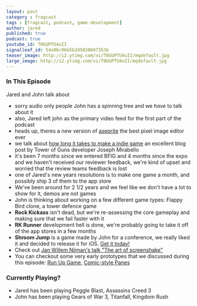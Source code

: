 ```yaml
---
layout: post
category : fragcast
tags : [fragcast, podcast, game-development]
author: jared
published: true
podcast: true
youtube_id: T0GUPTU4uII
signalleaf_id: 54a96c96b5b2d5020047353b
teaser_image: http://i2.ytimg.com/vi/T0GUPTU4uII/mqdefault.jpg
large_image: http://i2.ytimg.com/vi/T0GUPTU4uII/mqdefault.jpg
---
```


### In This Episode
Jared and John talk about

- sorry audio only people John has a spinning tree and we _have_ to talk about it
- also, Jared left john as the primary video feed for the first part of the podcast
- heads up, theres a new version of [aseprite](http://blog.aseprite.org/post/102450933330/aseprite-1-0-6-released) the best pixel image editor ever
- we talk about [how long it takes to make a indie game](http://www.gamasutra.com/blogs/JosephMirabello/20140407/214931/How_Long_Does_It_Take_to_Make_an_Indie_Game.php) an excellent blog post by Tower of Guns developer Joseph Mirabello
- it's been 7 months since we entered BFIG and 4 months since the expo and we haven't received our reviewer feedback, we're kind of upset and worried that the review teams feedback is lost
- one of Jared's new years resolutions is to make one game a month, and possibly ship 3 of them to the app store
- We've been around for 2 1/2 years and we feel like we don't have a lot to show for it, demos are not games
- John is thinking about working on a few different game types: Flappy Bird clone, a tower defence game
- **Rock Kickass** isn't dead, but we're re-assessing the core gameplay and making sure that we fail faster with it
- **RK Runner** development hell is done, we're probably going to take it off of the app stores in a few months
- **Shroom Jump** is a game made by John for a conference, we really liked it and decided to release it for iOS. [Get it today!](https://itunes.apple.com/us/app/shroom-jump/id947864437?mt=8)
- Check out [Jan Willem Nijman's talk "The art of screenshake"](https://www.youtube.com/watch?v=AJdEqssNZ-U)
- You can checkout some very early prototypes that we discussed during this episode: [Run Up Game](http://fragcastle.com/beta/runup/), [Comic-style Panes](http://fragcastle.com/beta/runup/)

### Currently Playing?
- Jared has been playing Peggle Blast, Assassins Creed 3
- John has been playing Gears of War 3, Titanfall, Kingdom Rush
